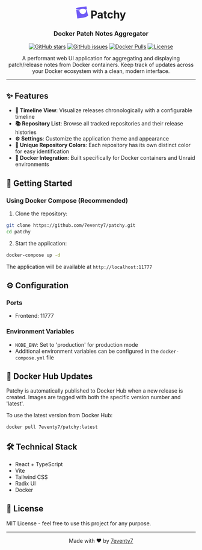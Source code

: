 <div align="center">

# <img src="icons/patchy.png" width="32" height="32" alt="Patchy Icon"> Patchy

### Docker Patch Notes Aggregator

[![GitHub stars](https://img.shields.io/github/stars/7eventy7/patchy.svg?style=social&label=Star&maxAge=2592000)](https://github.com/7eventy7/patchy/stargazers)
[![GitHub issues](https://img.shields.io/github/issues/7eventy7/patchy.svg)](https://github.com/7eventy7/patchy/issues)
[![Docker Pulls](https://img.shields.io/docker/pulls/7eventy7/patchy.svg)](https://hub.docker.com/r/7eventy7/patchy)
[![License](https://img.shields.io/github/license/7eventy7/patchy.svg)](https://github.com/7eventy7/patchy/blob/main/LICENSE)

A performant web UI application for aggregating and displaying patch/release notes from Docker containers. Keep track of updates across your Docker ecosystem with a clean, modern interface.

</div>

---

## ✨ Features

- **📅 Timeline View**: Visualize releases chronologically with a configurable timeline
- **📚 Repository List**: Browse all tracked repositories and their release histories
- **⚙️ Settings**: Customize the application theme and appearance
- **🎨 Unique Repository Colors**: Each repository has its own distinct color for easy identification
- **🐳 Docker Integration**: Built specifically for Docker containers and Unraid environments

## 🚀 Getting Started

### Using Docker Compose (Recommended)

1. Clone the repository:
```bash
git clone https://github.com/7eventy7/patchy.git
cd patchy
```

2. Start the application:
```bash
docker-compose up -d
```

The application will be available at `http://localhost:11777`

## ⚙️ Configuration

### Ports
- Frontend: 11777
  
### Environment Variables
- `NODE_ENV`: Set to 'production' for production mode
- Additional environment variables can be configured in the `docker-compose.yml` file

## 🔄 Docker Hub Updates

Patchy is automatically published to Docker Hub when a new release is created. Images are tagged with both the specific version number and 'latest'.

To use the latest version from Docker Hub:
```bash
docker pull 7eventy7/patchy:latest
```

## 🛠️ Technical Stack

- React + TypeScript
- Vite
- Tailwind CSS
- Radix UI
- Docker

## 📝 License

MIT License - feel free to use this project for any purpose.

---

<div align="center">

Made with ❤️ by [7eventy7](https://github.com/7eventy7)

</div>
